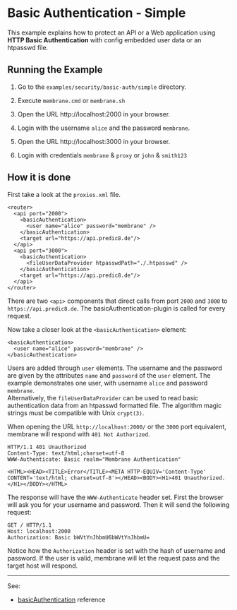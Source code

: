 # Basic Authentication - Simple

This example explains how to protect an API or a Web application using __HTTP Basic Authentication__ with config embedded user data or an htpasswd file.


## Running the Example


1. Go to the `examples/security/basic-auth/simple` directory.

2. Execute `membrane.cmd` or `membrane.sh`

3. Open the URL http://localhost:2000 in your browser.

4. Login with the username `alice` and the password `membrane`.

5. Open the URL http://localhost:3000 in your browser.

6. Login with credentials `membrane` & `proxy` or `john` & `smith123`


## How it is done

First take a look at the `proxies.xml` file.

```
<router>
  <api port="2000">
    <basicAuthentication>
      <user name="alice" password="membrane" />
    </basicAuthentication>
    <target url="https://api.predic8.de"/>
  </api>
  <api port="3000">
	<basicAuthentication>
	  <fileUserDataProvider htpasswdPath="./.htpasswd" />
	</basicAuthentication>
	<target url="https://api.predic8.de"/>
  </api>
</router>
```

There are two `<api>` components that direct calls from port `2000` and `3000` to `https://api.predic8.de`. The basicAuthentication-plugin is called for every request.

Now take a closer look at the `<basicAuthentication>` element:

```
<basicAuthentication>
  <user name="alice" password="membrane" />
</basicAuthentication>
```

Users are added through `user` elements. The username and the password are given by the attributes `name` and `password` of the `user` element. The example demonstrates one user, with username `alice` and password `membrane`.   
Alternatively, the `fileUserDataProvider` can be used to read basic authentication data from an htpasswd formatted file. The algorithm magic strings must be compatible with Unix `crypt(3)`.

When opening the URL `http://localhost:2000/` or the `3000` port equivalent, membrane will respond with `401 Not Authorized`.

```
HTTP/1.1 401 Unauthorized
Content-Type: text/html;charset=utf-8
WWW-Authenticate: Basic realm="Membrane Authentication"

<HTML><HEAD><TITLE>Error</TITLE><META HTTP-EQUIV='Content-Type' CONTENT='text/html; charset=utf-8'></HEAD><BODY><H1>401 Unauthorized.</H1></BODY></HTML>
```

The response will have the `WWW-Authenticate` header set. First the browser will ask you for your username and password. Then it will send the following request:

```
GET / HTTP/1.1
Host: localhost:2000
Authorization: Basic bWVtYnJhbmU6bWVtYnJhbmU=
```

Notice how the `Authorization` header is set with the hash of username and password. If the user is valid, membrane will let the request pass and the target host will respond.

---
See:
- [basicAuthentication](https://www.membrane-soa.org/api-gateway-doc/current/configuration/reference/basicAuthentication.htm) reference

